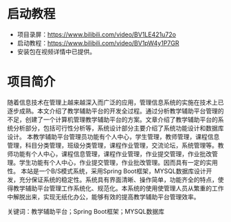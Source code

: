 # 启动教程

- 项目录屏：https://www.bilibili.com/video/BV1LE421u72o
- 启动教程：https://www.bilibili.com/video/BV1pW4y1P7GR
- 安装包在视频详情中已提供。

# 项目简介
随着信息技术在管理上越来越深入而广泛的应用，管理信息系统的实施在技术上已逐步成熟。本文介绍了教学辅助平台的开发全过程。通过分析教学辅助平台管理的不足，创建了一个计算机管理教学辅助平台的方案。文章介绍了教学辅助平台的系统分析部分，包括可行性分析等，系统设计部分主要介绍了系统功能设计和数据库设计。
本教学辅助平台管理员功能有个人中心，学生管理，教师管理，课程信息管理，科目分类管理，班级分类管理，课程作业管理，交流论坛，系统管理等。教师功能有个人中心，课程信息管理，课程作业管理，作业提交管理，作业批改管理。学生功能有个人中心，作业提交管理，作业批改管理。因而具有一定的实用性。
本站是一个B/S模式系统，采用Spring Boot框架，MYSQL数据库设计开发，充分保证系统的稳定性。系统具有界面清晰、操作简单，功能齐全的特点，使得教学辅助平台管理工作系统化、规范化。本系统的使用使管理人员从繁重的工作中解脱出来，实现无纸化办公，能够有效的提高教学辅助平台管理效率。

关键词：教学辅助平台；Spring Boot框架；MYSQL数据库
